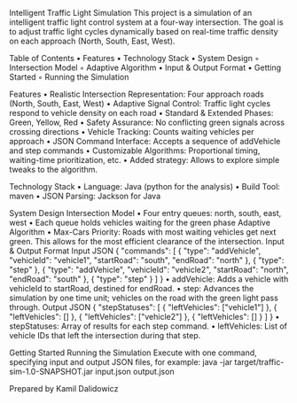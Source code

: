 Intelligent Traffic Light Simulation
This project is a simulation of an intelligent traffic light control system at a four-way intersection. The goal is to adjust traffic light cycles dynamically based on real-time traffic density on each approach (North, South, East, West).

Table of Contents
    • Features
    • Technology Stack
    • System Design
        ◦ Intersection Model
        ◦ Adaptive Algorithm
    • Input & Output Format
    • Getting Started
        ◦ Running the Simulation

Features
    • Realistic Intersection Representation: Four approach roads (North, South, East, West)
    • Adaptive Signal Control: Traffic light cycles respond to vehicle density on each road
    • Standard & Extended Phases: Green, Yellow, Red
    • Safety Assurance: No conflicting green signals across crossing directions
    • Vehicle Tracking: Counts waiting vehicles per approach
    • JSON Command Interface: Accepts a sequence of addVehicle and step commands
    • Customizable Algorithms: Proportional timing, waiting-time prioritization, etc.
    • Added strategy: Allows to explore simple tweaks to the algorithm.

Technology Stack
    • Language: Java (python for the analysis)
    • Build Tool: maven
    • JSON Parsing: Jackson for Java

System Design
Intersection Model
    • Four entry queues: north, south, east, west
    • Each queue holds vehicles waiting for the green phase
Adaptive Algorithm
    • Max-Cars Priority: Roads with most waiting vehicles get next green.  This allows for the most efficient clearance of the intersection.
Input & Output Format
Input JSON
{
  "commands": [
    { "type": "addVehicle", "vehicleId": "vehicle1", "startRoad": "south", "endRoad": "north" },
    { "type": "step" },
    { "type": "addVehicle", "vehicleId": "vehicle2", "startRoad": "north", "endRoad": "south" },
    { "type": "step" }
  ]
}
    • addVehicle: Adds a vehicle with vehicleId to startRoad, destined for endRoad.
    • step: Advances the simulation by one time unit; vehicles on the road with the green light pass through.
Output JSON
{
  "stepStatuses": [
    { "leftVehicles": ["vehicle1"] },
    { "leftVehicles": [] },
    { "leftVehicles": ["vehicle2"] },
    { "leftVehicles": [] }
  ]
}
    • stepStatuses: Array of results for each step command.
    • leftVehicles: List of vehicle IDs that left the intersection during that step.

Getting Started
Running the Simulation
Execute with one command, specifying input and output JSON files, for example:
java -jar target/traffic-sim-1.0-SNAPSHOT.jar input.json output.json


Prepared by Kamil Dalidowicz
